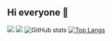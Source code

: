 ## Hi everyone 👋
<img src="https://img.shields.io/badge/-Gmail-FF0000?logo=gmail&logoColor=white&style=for-the-badge"></img>
<img src="https://img.shields.io/badge/-Linkedin-0000FF?logo=linkedin&logoColor=white&style=for-the-badge"></img>
![GitHub stats](https://github-readme-stats.vercel.app/api?username=ArdaCenker&show_icons=true&theme=algolia ) 
[![Top Langs](https://github-readme-stats.vercel.app/api/top-langs/?username=ArdaCenker&layout=compact&show_icons=true&theme=algolia)](https://github.com/ArdaCenker/github-readme-stats)



